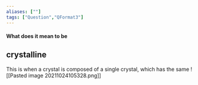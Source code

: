 ```yaml
---
aliases: [""]
tags: ["Question","QFormat3"]
---
```


#### What does it mean to be
## crystalline
This is when a crystal is composed of a single crystal, which has the same
![[Pasted image 20211024105328.png]]
